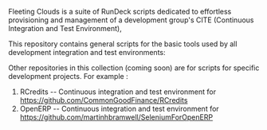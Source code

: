 Fleeting Clouds is a suite of RunDeck scripts dedicated to effortless provisioning and management of a development group's CITE (Continuous Integration and Test Environment),

This repository contains general scripts for the basic tools used by all development integration and test environments:

Other repositories in this collection (coming soon) are for scripts for specific development projects.  For example :

1. RCredits -- Continuous integration and test environment for https://github.com/CommonGoodFinance/RCredits
1. OpenERP -- Continuous integration and test environment for https://github.com/martinhbramwell/SeleniumForOpenERP


